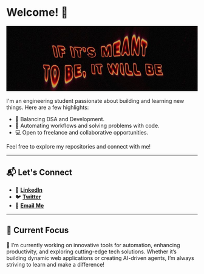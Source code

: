 
# Welcome! 👋

![GitHub Banner](main.jpg)

I'm an engineering student passionate about building and learning new things. Here are a few highlights:

- 🌱 Balancing DSA and Development.
- 🚀 Automating workflows and solving problems with code.
- 💻 Open to freelance and collaborative opportunities.

Feel free to explore my repositories and connect with me!

---

## 📬 Let's Connect

- 💼 **[LinkedIn](https://linkedin.com/in/jadhavharsh)**
- 🐦 **[Twitter](https://twitter.com/theharshjadhav)**
- 📧 **[Email Me](mailto:realharshjadhav@gmail.com)**

---


## 🌟 Current Focus

🔭 I’m currently working on innovative tools for automation, enhancing productivity, and exploring cutting-edge tech solutions. Whether it’s building dynamic web applications or creating AI-driven agents, I’m always striving to learn and make a difference!
